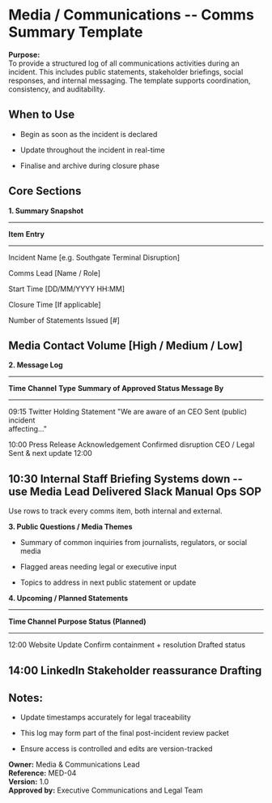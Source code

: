 # Media / Communications -- Comms Summary Template

**Purpose:**\
To provide a structured log of all communications activities during an
incident. This includes public statements, stakeholder briefings, social
responses, and internal messaging. The template supports coordination,
consistency, and auditability.

## When to Use

- Begin as soon as the incident is declared

- Update throughout the incident in real-time

- Finalise and archive during closure phase

## Core Sections

**1. Summary Snapshot**

  -----------------------------------------------------------------------
  **Item**                         **Entry**
  -------------------------------- --------------------------------------
  Incident Name                    \[e.g. Southgate Terminal Disruption\]

  Comms Lead                       \[Name / Role\]

  Start Time                       \[DD/MM/YYYY HH:MM\]

  Closure Time                     \[If applicable\]

  Number of Statements Issued      \[#\]

  Media Contact Volume             \[High / Medium / Low\]
  -----------------------------------------------------------------------

**2. Message Log**

  ------------------------------------------------------------------------------------------
  **Time**   **Channel**   **Type**          **Summary of          **Approved   **Status**
                                             Message**             By**         
  ---------- ------------- ----------------- --------------------- ------------ ------------
  09:15      Twitter       Holding Statement \"We are aware of an  CEO          Sent
             (public)                        incident                           
                                             affecting\...\"                    

  10:00      Press Release Acknowledgement   Confirmed disruption  CEO / Legal  Sent
                                             & next update 12:00                

  10:30      Internal      Staff Briefing    Systems down -- use   Media Lead   Delivered
             Slack                           Manual Ops SOP                     
  ------------------------------------------------------------------------------------------

Use rows to track every comms item, both internal and external.

**3. Public Questions / Media Themes**

- Summary of common inquiries from journalists, regulators, or social
  media

- Flagged areas needing legal or executive input

- Topics to address in next public statement or update

**4. Upcoming / Planned Statements**

  ------------------------------------------------------------------------------
  **Time         **Channel**    **Purpose**                         **Status**
  (Planned)**                                                       
  -------------- -------------- ----------------------------------- ------------
  12:00          Website Update Confirm containment + resolution    Drafted
                                status                              

  14:00          LinkedIn       Stakeholder reassurance             Drafting
  ------------------------------------------------------------------------------

## Notes:

- Update timestamps accurately for legal traceability

- This log may form part of the final post-incident review packet

- Ensure access is controlled and edits are version-tracked

**Owner:** Media & Communications Lead\
**Reference:** MED-04\
**Version:** 1.0\
**Approved by:** Executive Communications and Legal Team
